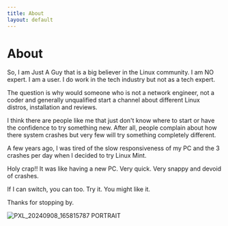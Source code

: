 ```yaml
---
title: About
layout: default
---
```


# About
So, I am Just A Guy that is a big believer in the Linux community. I am NO expert. I am a user. I do work in the tech industry but not as a tech expert.

The question is why would someone who is not a network engineer, not a coder and generally unqualified start a channel about different Linux distros, installation and reviews.

I think there are people like me that just don't know where to start or have the confidence to try something new. After all, people complain about how there system crashes but very few will try something completely different.

A few years ago, I was tired of the slow responsiveness of my PC and the 3 crashes per day when I decided to try Linux Mint.

Holy crap!! It was like having a new PC. Very quick. Very snappy and devoid of crashes.

If I can switch, you can too. Try it. You might like it.

Thanks for stopping by.

![PXL_20240908_165815787 PORTRAIT](https://github.com/user-attachments/assets/8aba21ca-ea06-4c62-98cb-596d253db675)